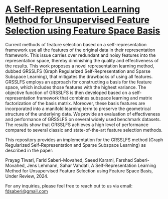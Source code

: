# [A Self-Representation Learning Method for Unsupervised Feature Selection using Feature Space Basis](https://openreview.net/forum?id=LNvbgBFPMt)

Current methods of feature selection based on a self-representation framework use all the features of the original data in their representation framework. This issue carries over redundant and noisy features into the representation space, thereby diminishing the quality and effectiveness of the results. This work proposes a novel representation learning method, dubbed GRSSLFS (Graph Regularized Self-Representation and Sparse Subspace Learning), that mitigates the drawbacks of using all features. GRSSLFS employs an approach for constructing a basis for the feature space, which includes those features with the highest variance. The objective function of GRSSLFS is then developed based on a self-representation framework that combines subspace learning and matrix factorization of the basis matrix. Moreover, these basis features are incorporated into a manifold learning term to preserve the geometrical structure of the underlying data. We provide an evaluation of effectiveness and performance of GRSSLFS on several widely used benchmark datasets. The results show that GRSSLFS achieves a high level of performance compared to several classic and state-of-the-art  feature selection methods.

This repository provides an implementation for the GRSSLFS method (Graph Regularized Self-Representation and Sparse Subspace Learning) as described in the paper:

Prayag Tiwari, Farid Saberi-Movahed, Saeed Karami, Farshad Saberi-Movahed, Jens Lehmann, Sahar Vahdati, A Self-Representation Learning Method for Unsupervised Feature Selection using Feature Space Basis, Under Review, 2024.

For any inquiries, please feel free to reach out to us via email: fdsaberi@gmail.com
